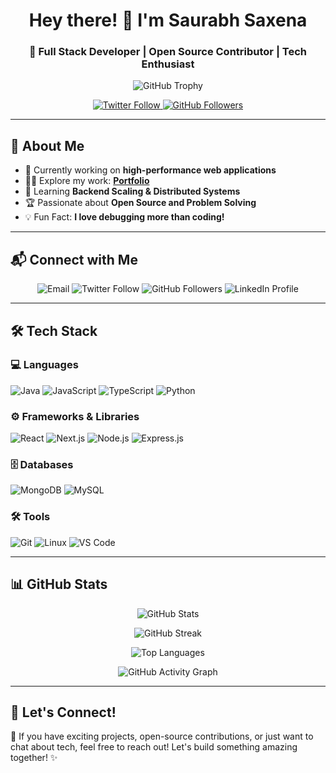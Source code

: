## <h1 align="center">Hey there! 👋 I'm Saurabh Saxena</h1>
<h3 align="center">🚀 Full Stack Developer | Open Source Contributor | Tech Enthusiast</h3>

<p align="center">
  <img src="https://github-profile-trophy.vercel.app/?username=saurabhsaxena81&theme=onedark&no-frame=true&row=1&column=6" alt="GitHub Trophy" />
</p>

<p align="center">
 
  <a href="https://twitter.com/saurabhsax23072" target="_blank">
    <img src="https://img.shields.io/twitter/follow/saurabhsax23072?logo=twitter&style=for-the-badge" alt="Twitter Follow" />
  </a>
  <a href="https://github.com/saurabhsaxena81" target="_blank">
    <img src="https://img.shields.io/github/followers/saurabhsaxena81?logo=github&style=for-the-badge" alt="GitHub Followers" />
  </a>
</p>

---

## 🚀 About Me

- 🔭 Currently working on **high-performance web applications**
- 👨‍💻 Explore my work: **[Portfolio](https://saurabhsaxena.vercel.app)**
- 🌱 Learning **Backend Scaling & Distributed Systems**
- 🏆 Passionate about **Open Source and Problem Solving**
- 💡 Fun Fact: **I love debugging more than coding!**

---

## 📬 Connect with Me


<!--   <a href="https://twitter.com/saurabhsax23072" target="_blank">
    <img src="https://img.shields.io/badge/Twitter-%231DA1F2.svg?&style=for-the-badge&logo=twitter&logoColor=white" />
  </a>
  <a href="https://linkedin.com/in/saurabhsaxena83540" target="_blank">
    <img src="https://img.shields.io/badge/LinkedIn-%230A66C2.svg?&style=for-the-badge&logo=linkedin&logoColor=white" />
  </a> -->

<p align="center">
  <a href="mailto:saurabhsaxena81272@gmail.com" style="text-decoration: none;">
    <img src="https://img.shields.io/badge/Email-D14836?style=for-the-badge&logo=gmail&logoColor=white" alt="Email" />
  </a>
  <a href="https://twitter.com/saurabhsax23072" target="_blank" style="text-decoration: none;">
    <img src="https://img.shields.io/twitter/follow/saurabhsax23072?logo=twitter&style=for-the-badge" alt="Twitter Follow" />
  </a>
  <a href="https://github.com/saurabhsaxena81" target="_blank" style="text-decoration: none;">
    <img src="https://img.shields.io/github/followers/saurabhsaxena81?logo=github&style=for-the-badge" alt="GitHub Followers" />
  </a>
  <a href="https://www.linkedin.com/in/saurabhsaxena83540/" target="_blank" style="text-decoration: none;">
    <img src="https://img.shields.io/badge/LinkedIn-0A66C2?style=for-the-badge&logo=linkedin&logoColor=white" alt="LinkedIn Profile" />
  </a>
</p>


---

## 🛠 Tech Stack

### 💻 Languages
![Java](https://img.shields.io/badge/Java-%23ED8B00.svg?style=for-the-badge&logo=java&logoColor=white)
![JavaScript](https://img.shields.io/badge/JavaScript-%23F7DF1E.svg?style=for-the-badge&logo=javascript&logoColor=black)
![TypeScript](https://img.shields.io/badge/TypeScript-%23007ACC.svg?style=for-the-badge&logo=typescript&logoColor=white)
![Python](https://img.shields.io/badge/Python-%233776AB.svg?style=for-the-badge&logo=python&logoColor=white)

### ⚙️ Frameworks & Libraries
![React](https://img.shields.io/badge/React-%2361DAFB.svg?style=for-the-badge&logo=react&logoColor=black)
![Next.js](https://img.shields.io/badge/Next.js-%23000000.svg?style=for-the-badge&logo=next.js&logoColor=white)
![Node.js](https://img.shields.io/badge/Node.js-%2343853D.svg?style=for-the-badge&logo=node.js&logoColor=white)
![Express.js](https://img.shields.io/badge/Express.js-%23000000.svg?style=for-the-badge&logo=express&logoColor=white)

### 🗄️ Databases
![MongoDB](https://img.shields.io/badge/MongoDB-%2347A248.svg?style=for-the-badge&logo=mongodb&logoColor=white)
![MySQL](https://img.shields.io/badge/MySQL-%2300f.svg?style=for-the-badge&logo=mysql&logoColor=white)

### 🛠 Tools
![Git](https://img.shields.io/badge/Git-%23F05032.svg?style=for-the-badge&logo=git&logoColor=white)
![Linux](https://img.shields.io/badge/Linux-%23FCC624.svg?style=for-the-badge&logo=linux&logoColor=black)
![VS Code](https://img.shields.io/badge/VS_Code-%23007ACC.svg?style=for-the-badge&logo=visual-studio-code&logoColor=white)

---

## 📊 GitHub Stats

<p align="center">
  <img src="https://github-readme-stats.vercel.app/api?username=saurabhsaxena81&show_icons=true&theme=radical" alt="GitHub Stats"/>
</p>

<p align="center">
  <img src="https://github-readme-streak-stats.herokuapp.com/?user=saurabhsaxena81&theme=radical" alt="GitHub Streak"/>
</p>

<p align="center">
  <img src="https://github-readme-stats.vercel.app/api/top-langs/?username=saurabhsaxena81&layout=compact&theme=radical" alt="Top Languages"/>
</p>

<p align="center">
  <img src="https://github-readme-activity-graph.vercel.app/graph?username=saurabhsaxena81&theme=radical" alt="GitHub Activity Graph"/>
</p>

---

## 🎯 Let's Connect!

🚀 If you have exciting projects, open-source contributions, or just want to chat about tech, feel free to reach out! Let's build something amazing together! ✨


